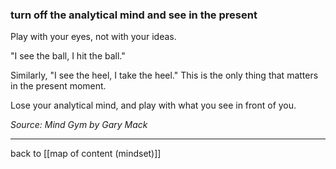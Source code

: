 ### turn off the analytical mind and see in the present

Play with your eyes, not with your ideas.

"I see the ball, I hit the ball."

Similarly, "I see the heel, I take the heel." This is the only thing that matters in the present moment. 

Lose your analytical mind, and play with what you see in front of you. 

*Source: Mind Gym by Gary Mack*

---

back to [[map of content (mindset)]]